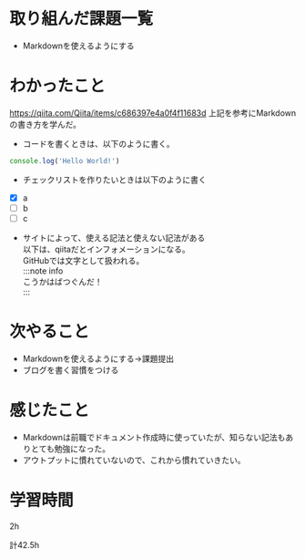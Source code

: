 # 取り組んだ課題一覧
* Markdownを使えるようにする
# わかったこと
https://qiita.com/Qiita/items/c686397e4a0f4f11683d
上記を参考にMarkdownの書き方を学んだ。

* コードを書くときは、以下のように書く。
```javascript
console.log('Hello World!')
```
* チェックリストを作りたいときは以下のように書く
- [x] a
- [ ] b
- [ ] c

* サイトによって、使える記法と使えない記法がある  
以下は、qiitaだとインフォメーションになる。  
GitHubでは文字として扱われる。  
:::note info  
こうかはばつぐんだ！  
:::

# 次やること
* Markdownを使えるようにする→課題提出
* ブログを書く習慣をつける
# 感じたこと
* Markdownは前職でドキュメント作成時に使っていたが、知らない記法もありとても勉強になった。
* アウトプットに慣れていないので、これから慣れていきたい。
# 学習時間
2h

計42.5h
